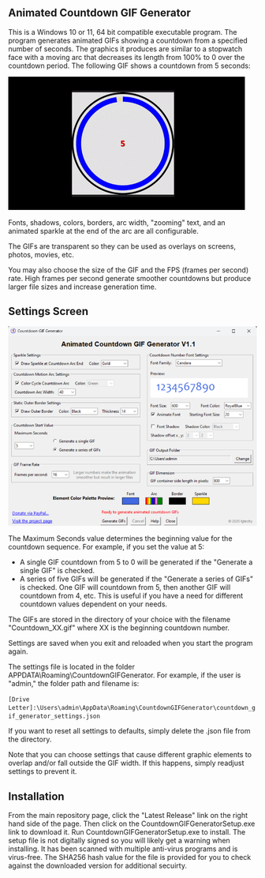 ## Animated Countdown GIF Generator

This is a Windows 10 or 11, 64 bit compatible executable program. The program generates animated GIFs showing a countdown from a specified number of seconds. The graphics it produces are similar to a stopwatch face with a moving arc that decreases its length from 100% to 0 over the countdown period. The following GIF shows a countdown from 5 seconds:

![Alt text](images/1.gif)

Fonts, shadows, colors, borders, arc width, "zooming" text, and an animated sparkle at the end of the arc are all configurable.

The GIFs are transparent so they can be used as overlays on screens, photos, movies, etc.

You may also choose the size of the GIF and the FPS (frames per second) rate. High frames per second generate smoother countdowns but produce larger file sizes and increase generation time.

## Settings Screen
![Alt text](images/2.png)

The Maximum Seconds value determines the beginning value for the countdown sequence. For example, if you set the value at 5:

- A single GIF countdown from 5 to 0 will be generated if the "Generate a single GIF" is checked. 
- A series of five GIFs will be generated if the "Generate a series of GIFs" is checked. One GIF will countdown from 5, then another GIF will countdown from 4, etc. This is useful if you have a need for different countdown values dependent on your needs.

The GIFs are stored in the directory of your choice with the filename "Countdown_XX.gif" where XX is the beginning countdown number.

Settings are saved when you exit and reloaded when you start the program again.

The settings file is located in the folder APPDATA\Roaming\CountdownGIFGenerator. For example, if the user is "admin," the folder path and filename is:

`[Drive Letter]:\Users\admin\AppData\Roaming\CountdownGIFGenerator\countdown_gif_generator_settings.json`

If you want to reset all settings to defaults, simply delete the .json file from the directory.

Note that you can choose settings that cause different graphic elements to overlap and/or fall outside the GIF width. If this happens, simply readjust settings to prevent it.

## Installation
From the main repository page, click the "Latest Release" link on the right hand side of the page. Then click on the CountdownGIFGeneratorSetup.exe link to download it. Run CountdownGIFGeneratorSetup.exe to install. The setup file is not digitally signed so you will likely get a warning when installing. It has been scanned with multiple anti-virus programs and is virus-free. The SHA256 hash value for the file is provided for you to check against the downloaded version for additional secuirty.
